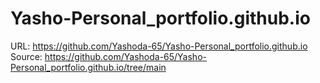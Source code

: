 # Yasho-Personal_portfolio.github.io

URL: https://github.com/Yashoda-65/Yasho-Personal_portfolio.github.io
Source: https://github.com/Yashoda-65/Yasho-Personal_portfolio.github.io/tree/main


